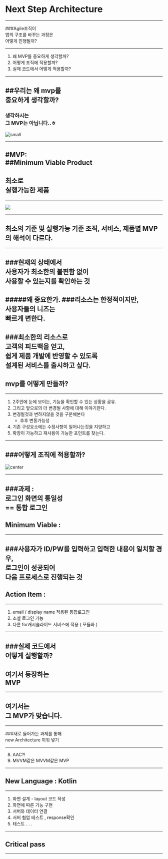 # Next Step Architecture

---

###Agile조직이<br> 앱의 구조를 바꾸는 과정은 <br>어떻게 진행될까?

---
1. 왜 MVP를 중요하게 생각할까?
2. 어떻게 조직에 적용할까?
3. 실제 코드에서 어떻게 적용할까?

---
##우리는 왜 mvp를 <br> 중요하게 생각할까?
---
### 생각하시는 <br> 그 MVP는 아닙니다..ㅎ

![small](file:/Users/jeonghyeonji/til/nba-mvp.jpg) 
   
---
#MVP:<br> 
##Minimum Viable Product
---
 최소로 <br>실행가능한 제품
---
---
![](file:/Users/jeonghyeonji/til/mvp.png)

---
최소의 기준 및 실행가능 기준 
조직, 서비스, 제품별 MVP의 해석이 다르다.
---
---
###현재의 상태에서 <br>사용자가 최소한의 불편함 없이 <br>사용할 수 있는지를 확인하는 것
---
#####왜 중요한가.
###리소스는 한정적이지만,<br> 사용자들의 니즈는<br> 빠르게 변한다.
---
###최소한의 리소스로 <br>고객의 피드백을 얻고, <br>쉽게 제품 개발에 반영할 수 있도록  <br>설계된 서비스를 출시하고 싶다.
---
mvp를 어떻게 만들까? 
---
---
1. 2주안에 눈에 보이는, 기능을 확인할 수 있는 상황을 공유.
2. 그리고 앞으로의 더 변경될 사항에 대해 이야기한다.
3. 변경될것과 변하지않을 것을 구분해본다
	 - 추후 변동가능성
4. 기존 구성요소에는 수정사항이 일어나는것을 지양하고
5. 확장이 가능하고 재사용이 가능한 포인트를 찾는다.

---
###어떻게 조직에 적용할까?
---

![center](file:/Users/jeonghyeonji/til/lin.jpeg)

---
###과제 : <br>로그인 화면의 통일성 <br>== 통합 로그인 
---
Minimum Viable : 
---
---
###사용자가 ID/PW를 입력하고 입력한 내용이 일치할 경우,<br> 로그인이 성공되어 <br>다음 프로세스로 진행되는 것
---

Action Item :
---
---
1. email / display name 적용된 통합로그인
2.  소셜 로그인 기능
3. 다른 for캐시슬라이드 서비스에 적용 ( 모듈화 )

---
###실제 코드에서<br>어떻게 실행할까?
---
여기서 등장하는<br> MVP
---
---
여기서는<br>그 MVP가 맞습니다.
---
---
###새로 들어가는 과제를 통해 <br>new Architecture 끼워 넣기

---
8. AAC?!
9. MVVM같은 MVVM같은 MVP

---
New Language : Kotlin
---
---
1. 화면 설계 - layout 코드 작성
2. 화면에 따른 기능 구현
3. 서버와 데이터 연결
4. 서버 협업 테스트 , response확인
5. 테스트
 .
 .
 . 

---
Critical pass
---
---

